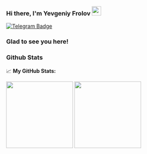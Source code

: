 ### Hi there, I'm Yevgeniy Frolov <img src="https://media.giphy.com/media/hvRJCLFzcasrR4ia7z/giphy.gif" width="25px">

[![Telegram Badge](https://img.shields.io/badge/-Telegram-0088cc?style=flat-square&logo=Telegram&logoColor=white)](https://t.me/frolovdak1ng)

### Glad to see you here!

<h3 align="left">Github Stats </h3>

📈 **My GitHub Stats:**

<p>
  <img height="180em" src="https://github-readme-stats.vercel.app/api?username=DurDom2&show_icons=true&hide_border=true&&count_private=true&include_all_commits=true" />
  <img height="180em" src="https://github-readme-stats.vercel.app/api/top-langs/?username=DurDom2&exclude_repo=KNN-Image-Classification&show_icons=true&hide_border=true&layout=compact&langs_count=8"/>
</p>
